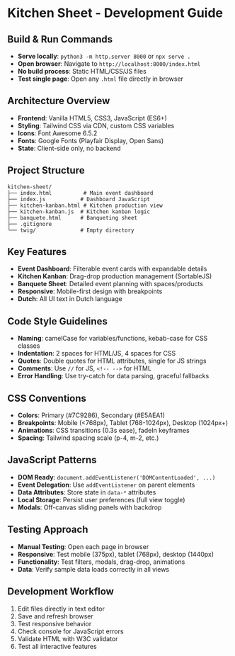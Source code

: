 # Kitchen Sheet - Development Guide

## Build & Run Commands

- **Serve locally**: `python3 -m http.server 8000` or `npx serve .`
- **Open browser**: Navigate to `http://localhost:8000/index.html`
- **No build process**: Static HTML/CSS/JS files
- **Test single page**: Open any `.html` file directly in browser

## Architecture Overview

- **Frontend**: Vanilla HTML5, CSS3, JavaScript (ES6+)
- **Styling**: Tailwind CSS via CDN, custom CSS variables
- **Icons**: Font Awesome 6.5.2
- **Fonts**: Google Fonts (Playfair Display, Open Sans)
- **State**: Client-side only, no backend

## Project Structure

```
kitchen-sheet/
├── index.html          # Main event dashboard
├── index.js           # Dashboard JavaScript
├── kitchen-kanban.html # Kitchen production view
├── kitchen-kanban.js  # Kitchen kanban logic
├── banquete.html      # Banqueting sheet
├── .gitignore
└── twig/              # Empty directory
```

## Key Features

- **Event Dashboard**: Filterable event cards with expandable details
- **Kitchen Kanban**: Drag-drop production management (SortableJS)
- **Banquete Sheet**: Detailed event planning with spaces/products
- **Responsive**: Mobile-first design with breakpoints
- **Dutch**: All UI text in Dutch language

## Code Style Guidelines

- **Naming**: camelCase for variables/functions, kebab-case for CSS classes
- **Indentation**: 2 spaces for HTML/JS, 4 spaces for CSS
- **Quotes**: Double quotes for HTML attributes, single for JS strings
- **Comments**: Use `//` for JS, `<!-- -->` for HTML
- **Error Handling**: Use try-catch for data parsing, graceful fallbacks

## CSS Conventions

- **Colors**: Primary (#7C9286), Secondary (#E5AEA1)
- **Breakpoints**: Mobile (<768px), Tablet (768-1024px), Desktop (1024px+)
- **Animations**: CSS transitions (0.3s ease), fadeIn keyframes
- **Spacing**: Tailwind spacing scale (p-4, m-2, etc.)

## JavaScript Patterns

- **DOM Ready**: `document.addEventListener('DOMContentLoaded', ...)`
- **Event Delegation**: Use `addEventListener` on parent elements
- **Data Attributes**: Store state in `data-*` attributes
- **Local Storage**: Persist user preferences (full view toggle)
- **Modals**: Off-canvas sliding panels with backdrop

## Testing Approach

- **Manual Testing**: Open each page in browser
- **Responsive**: Test mobile (375px), tablet (768px), desktop (1440px)
- **Functionality**: Test filters, modals, drag-drop, animations
- **Data**: Verify sample data loads correctly in all views

## Development Workflow

1. Edit files directly in text editor
2. Save and refresh browser
3. Test responsive behavior
4. Check console for JavaScript errors
5. Validate HTML with W3C validator
6. Test all interactive features
